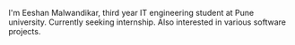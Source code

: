 I'm Eeshan Malwandikar, third year IT engineering student at Pune university. Currently seeking internship. Also interested in various software projects.
